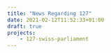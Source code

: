 ```yaml
---
title: "News Regarding 127"
date: 2021-02-12T11:52:33+01:00
draft: true
projects:
    - 127-swiss-parliament
---
```


